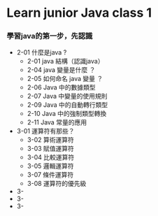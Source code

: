 # Learn junior Java class 1
### 學習java的第一步，先認識
- 2-01 什麼是java ?
    - 2-01 java 結構（認識java）
    - 2-04 java 變量是什麼 ？
    - 2-05 如何命名 java 變量 ？
    - 2-06 Java 中的數據類型 
    - 2-07 Java 中變量的使用規則
    - 2-09 Java 中的自動轉行類型
    - 2-10 Java 中的強制類型轉換
    - 2-11 Java 常量的應用
- 3-01 運算符有那些？
    - 3-02 算術運算符
    - 3-03 賦值運算符
    - 3-04 比較運算符
    - 3-05 邏輯運算符
    - 3-07 條件運算符
    - 3-08 運算符的優先級
- 3-
- 3-
- 3-

